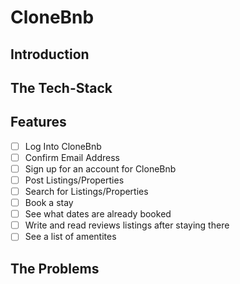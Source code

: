 # CloneBnb

## Introduction

## The Tech-Stack

## Features

- [ ] Log Into CloneBnb
- [ ] Confirm Email Address
- [ ] Sign up for an account for CloneBnb
- [ ] Post Listings/Properties
- [ ] Search for Listings/Properties 
- [ ] Book a stay
- [ ] See what dates are already booked
- [ ] Write and read reviews listings after staying there
- [ ] See a list of amentites

## The Problems
